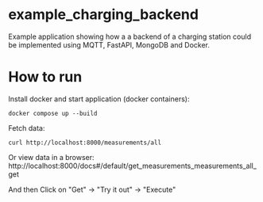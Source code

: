 # example_charging_backend
Example application showing how a a backend of a charging station could be implemented using MQTT, FastAPI, MongoDB and Docker.

# How to run
Install docker and start application (docker containers):
```shell
docker compose up --build
```

Fetch data:
```
curl http://localhost:8000/measurements/all
```

Or view data in a browser:
http://localhost:8000/docs#/default/get_measurements_measurements_all_get

And then 
Click on "Get" -> "Try it out" -> "Execute"